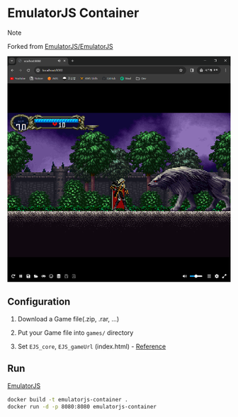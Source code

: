 # EmulatorJS Container

> [!NOTE]
> Forked from [EmulatorJS/EmulatorJS](https://github.com/EmulatorJS/EmulatorJS)

<img src="docs/play.png" />

## Configuration

1. Download a Game file(.zip, .rar, ...)

1. Put your Game file into `games/` directory

1. Set `EJS_core`, `EJS_gameUrl` (index.html) - [Reference](https://emulatorjs.org/docs/Systems.html) 

## Run

[EmulatorJS](https://emulatorjs.org/docs/Getting%20Started.html)

```bash
docker build -t emulatorjs-container .
docker run -d -p 8080:8080 emulatorjs-container
```